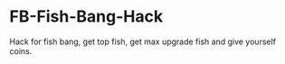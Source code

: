 # FB-Fish-Bang-Hack
Hack for fish bang, get top fish, get max upgrade fish and give yourself coins.
